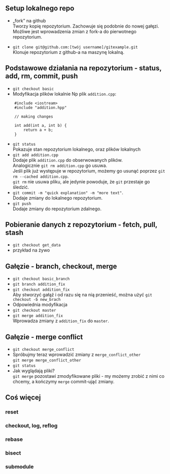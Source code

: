 ## Setup lokalnego repo
* „fork” na github  
    Tworzy kopię repozytorium. Zachowuje się podobnie do nowej gałęzi.
    Możliwe jest wprowadzenia zmian z fork-a
    do pierwotnego repozytorium.

* `git clone git@github.com:[twój username]/gitexample.git`  
    Klonuje repozytorium z github-a na maszynę lokalną.

## Podstawowe działania na repozytorium - status, add, rm, commit, push
* `git checkout basic`
* Modyfikacja plików lokalnie
Np plik `addition.cpp`:
```
    #include <iostream>
    #include "addition.hpp"

    // making changes

    int add(int a, int b) {
        return a + b;
    }
```
* `git status`  
Pokazuje stan repozytorium lokalnego, oraz plików lokalnych
* `git add addition.cpp`  
Dodaje plik `addition.cpp` do obserwowanych plików.  
Analogicznie `git rm addition.cpp` go usuwa.  
Jeśli plik już występuje w repozytorium, możemy go usunąć poprzez `git rm --cached addition.cpp`.  
`git rm` nie usuwa pliku, ale jedynie powoduje, że `git` przestaje go śledzić.
* `git commit -m "quick explanation" -m "more text"`.  
Dodaje zmiany do lokalnego repozytorium.
* `git push`  
Dodaje zmiany do repozytorium zdalnego.

## Pobieranie danych z repozytorium - fetch, pull, stash
* `git checkout get_data`
* przykład na żywo

## Gałęzie - branch, checkout, merge
* `git checkout basic_branch`
* `git branch addition_fix`
* `git checkout addition_fix`  
Aby stworzyć gałąź i od razu się na nią przenieść, można użyć
`git checkout -b new_brach`  
* Odpowiednia modyfikacja
* `git checkout master`
* `git merge addition_fix`  
Wprowadza zmiany z `addition_fix` do `master`.

## Gałęzie - merge conflict
* `git checkout merge_conflict`
* Spróbujmy teraz wprowadzić zmiany z `merge_conflict_other`  
`git merge merge_conflict_other`
* `git status`
* Jak wyglądają pliki?  
`git merge` pozostawi zmodyfikowane pliki - my możemy zrobić z nimi co chcemy, a 
kończymy `merge` commit-ująć zmiany.



## Coś więcej

### reset

### checkout, log, reflog

### rebase

### bisect

### submodule